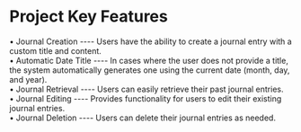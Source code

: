 # Project Key Features                        
• Journal Creation ---- Users have the ability to create a journal entry with a custom title and content.                         
• Automatic Date Title ---- In cases where the user does not provide a title, the system automatically generates one using the current date (month, day, and year).                      
• Journal Retrieval ---- Users can easily retrieve their past journal entries.                         
• Journal Editing ---- Provides functionality for users to edit their existing journal entries.                         
• Journal Deletion ---- Users can delete their journal entries as needed.

